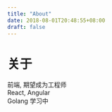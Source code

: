 ```yaml
---
title: "About"
date: 2018-08-01T20:48:55+08:00
draft: false
---
```


# 关于
前端, 期望成为工程师  
React, Angular  
Golang 学习中  